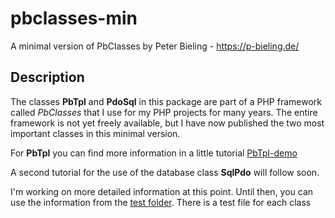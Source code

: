 # pbclasses-min

A minimal version of PbClasses by Peter Bieling - https://p-bieling.de/

## Description

The classes **PbTpl** and **PdoSql** in this package are part of a PHP framework called *PbClasses* that I use for my PHP projects for many years. 
The entire framework is not yet freely available, but I have now published the two most important classes in this minimal 
version.

For **PbTpl** you can find more information in a little tutorial [PbTpl-demo](https://github.com/pbieling/pbtpl-demo)

A second tutorial for the use of the database class **SqlPdo** will follow soon.

I'm working on more detailed information at this point. Until then, you can use the information from the [test folder](https://github.com/pbieling/pbclasses-min/tree/main/test). 
There is a test file for each class




